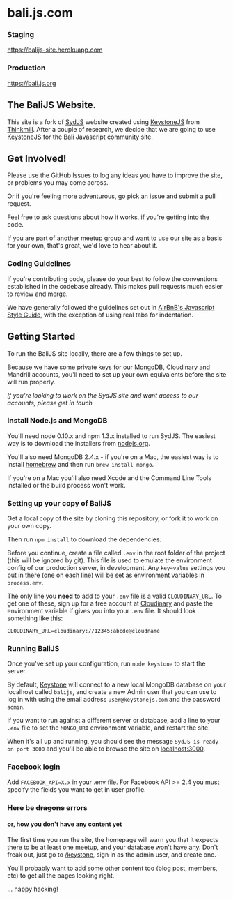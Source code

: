 bali.js.com
=========

### Staging

https://balijs-site.herokuapp.com

### Production

https://bali.js.org


## The BaliJS Website.

This site is a fork of [SydJS](https://github.com/JedWatson/sydjs-site) website created using [KeystoneJS](http://keystonejs.com) from [Thinkmill](http://www.thinkmill.com.au).
After a couple of research, we decide that we are going to use [KeystoneJS](http://keystonejs.com) for the Bali Javascript community site.

## Get Involved!

Please use the GitHub Issues to log any ideas you have to improve the site, or problems you may come across.

Or if you're feeling more adventurous, go pick an issue and submit a pull request.

Feel free to ask questions about how it works, if you're getting into the code.

If you are part of another meetup group and want to use our site as a basis for your own, that's great, we'd love to hear about it.

### Coding Guidelines

If you're contributing code, please do your best to follow the conventions established in the codebase already. This makes pull requests much easier to review and merge.

We have generally followed the guidelines set out in [AirBnB's Javascript Style Guide](https://github.com/airbnb/javascript), with the exception of using real tabs for indentation.


## Getting Started

To run the BaliJS site locally, there are a few things to set up.

Because we have some private keys for our MongoDB, Cloudinary and Mandrill accounts, you'll need to set up your own equivalents before the site will run properly.

_If you're looking to work on the SydJS site and want access to our accounts, please get in touch_

### Install Node.js and MongoDB

You'll need node 0.10.x and npm 1.3.x installed to run SydJS. The easiest way is to download the installers from [nodejs.org](http://nodejs.org).

You'll also need MongoDB 2.4.x - if you're on a Mac, the easiest way is to install [homebrew](http://brew.sh) and then run `brew install mongo`.

If you're on a Mac you'll also need Xcode and the Command Line Tools installed or the build process won't work.

### Setting up your copy of BaliJS

Get a local copy of the site by cloning this repository, or fork it to work on your own copy.

Then run `npm install` to download the dependencies.

Before you continue, create a file called `.env` in the root folder of the project (this will be ignored by git). This file is used to emulate the environment config of our production server, in development. Any `key=value` settings you put in there (one on each line) will be set as environment variables in `process.env`.

The only line you **need** to add to your `.env` file is a valid `CLOUDINARY_URL`. To get one of these, sign up for a free account at [Cloudinary](http://cloudinary.com) and paste the environment variable if gives you into your `.env` file. It should look something like this:

	CLOUDINARY_URL=cloudinary://12345:abcde@cloudname

### Running BaliJS

Once you've set up your configuration, run `node keystone` to start the server.

By default, [Keystone](http://keystonejs.com) will connect to a new local MongoDB database on your localhost called `balijs`, and create a new Admin user that you can use to log in with using the email address `user@keystonejs.com` and the password `admin`.

If you want to run against a different server or database, add a line to your `.env` file to set the `MONGO_URI` environment variable, and restart the site.

When it's all up and running, you should see the message `SydJS is ready on port 3000` and you'll be able to browse the site on [localhost:3000](http://localhost:3000).

### Facebook login
Add `FACEBOOK_API=X.x` in your .env file.
For Facebook API >= 2.4 you must specify the fields you want to get in user profile.

### Here be ~~dragons~~ errors

#### or, how you don't have any content yet

The first time you run the site, the homepage will warn you that it expects there to be at least one meetup, and your database won't have any. Don't freak out, just go to [/keystone](http://localhost:3000/keystone), sign in as the admin user, and create one.

You'll probably want to add some other content too (blog post, members, etc) to get all the pages looking right.

... happy hacking!
